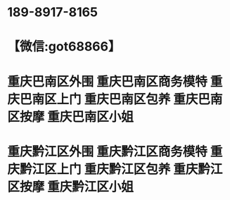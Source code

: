 # 189-8917-8165
# 【微信:got68866】
# 重庆巴南区外围 重庆巴南区商务模特 重庆巴南区上门 重庆巴南区包养 重庆巴南区按摩 重庆巴南区小姐 
# 重庆黔江区外围 重庆黔江区商务模特 重庆黔江区上门 重庆黔江区包养 重庆黔江区按摩 重庆黔江区小姐
